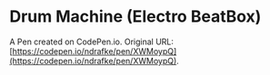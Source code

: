 # Drum Machine (Electro BeatBox)

A Pen created on CodePen.io. Original URL: [https://codepen.io/ndrafke/pen/XWMoypQ](https://codepen.io/ndrafke/pen/XWMoypQ).


